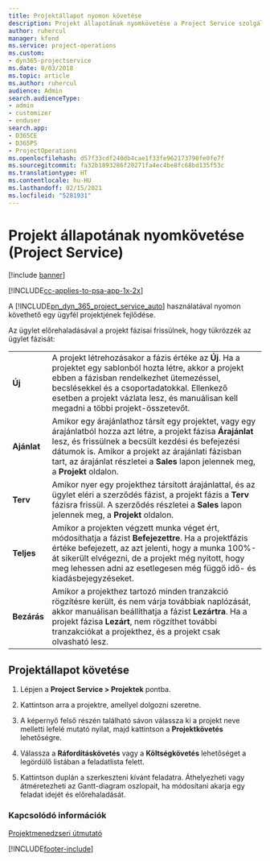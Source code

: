 ```yaml
---
title: Projektállapot nyomon követése
description: Projekt állapotának nyomkövetése a Project Service szolgáltatásban
author: ruhercul
manager: kfend
ms.service: project-operations
ms.custom:
- dyn365-projectservice
ms.date: 8/03/2018
ms.topic: article
ms.author: ruhercul
audience: Admin
search.audienceType:
- admin
- customizer
- enduser
search.app:
- D365CE
- D365PS
- ProjectOperations
ms.openlocfilehash: d57f33cdf240db4cae1f33fe962173790fe0fe7f
ms.sourcegitcommit: fa32b1893286f20271fa4ec4be8fc68bd135f53c
ms.translationtype: HT
ms.contentlocale: hu-HU
ms.lasthandoff: 02/15/2021
ms.locfileid: "5281931"
---
```

# <a name="track-a-projects-status-project-service"></a>Projekt állapotának nyomkövetése (Project Service)

[!include [banner](../includes/psa-now-project-operations.md)]

[!INCLUDE[cc-applies-to-psa-app-1x-2x](../includes/cc-applies-to-psa-app-1x-2x.md)]

A [!INCLUDE[pn_dyn_365_project_service_auto](../includes/pn-dyn-365-project-service-auto.md)] használatával nyomon követhető egy ügyfél projektjének fejlődése.  

Az ügylet előrehaladásával a projekt fázisai frissülnek, hogy tükrözzék az ügylet fázisát:  


|              |                                                                                                                                                                                                                                                                                                  |
|--------------|--------------------------------------------------------------------------------------------------------------------------------------------------------------------------------------------------------------------------------------------------------------------------------------------------|
|   **Új**    | A projekt létrehozásakor a fázis értéke az **Új**. Ha a projektet egy sablonból hozta létre, akkor a projekt ebben a fázisban rendelkezhet ütemezéssel, becslésekkel és a csoportadatokkal. Ellenkező esetben a projekt vázlata lesz, és manuálisan kell megadni a többi projekt-összetevőt. |
|  **Ajánlat**   |      Amikor egy árajánlathoz társít egy projektet, vagy egy árajánlatból hozza azt létre, a projekt fázisa **Árajánlat** lesz, és frissülnek a becsült kezdési és befejezési dátumok is. Amikor a projekt az árajánlati fázisban tart, az árajánlat részletei a **Sales** lapon jelennek meg, a **Projekt** oldalon.      |
|   **Terv**   |                                     Amikor nyer egy projekthez társított árajánlattal, és az ügylet eléri a szerződés fázist, a projekt fázis a **Terv** fázisra frissül. A szerződés részletei a **Sales** lapon jelennek meg, a **Projekt** oldalon.                                      |
| **Teljes** |                    Amikor a projekten végzett munka véget ért, módosíthatja a fázist **Befejezettre**. Ha a projektfázis értéke befejezett, az azt jelenti, hogy a munka 100%-át sikerült elvégezni, de a projekt még nyitott, hogy meg lehessen adni az esetlegesen még függő idő- és kiadásbejegyzéseket.                     |
|  **Bezárás**   |           Amikor a projekthez tartozó minden tranzakció rögzítésre került, és nem várja továbbiak naplózását, akkor manuálisan beállíthatja a fázist **Lezártra**. Ha a projekt fázisa **Lezárt**, nem rögzíthet további tranzakciókat a projekthez, és a projekt csak olvasható lesz.           |

## <a name="to-track-a-projects-status"></a>Projektállapot követése  

1.  Lépjen a **Project Service > Projektek** pontba.  

2.  Kattintson arra a projektre, amellyel dolgozni szeretne.  

3.  A képernyő felső részén található sávon válassza ki a projekt neve melletti lefelé mutató nyilat, majd kattintson a **Projektkövetés** lehetőségre.  

4.  Válassza a **Ráfordításkövetés** vagy a **Költségkövetés** lehetőséget a legördülő listában a feladatlista felett.  

5.  Kattintson duplán a szerkeszteni kívánt feladatra. Áthelyezheti vagy átméretezheti az Gantt-diagram oszlopait, ha módosítani akarja egy feladat idejét és előrehaladását.  

### <a name="see-also"></a>Kapcsolódó információk  
 [Projektmenedzseri útmutató](../psa/project-manager-guide.md)


[!INCLUDE[footer-include](../includes/footer-banner.md)]